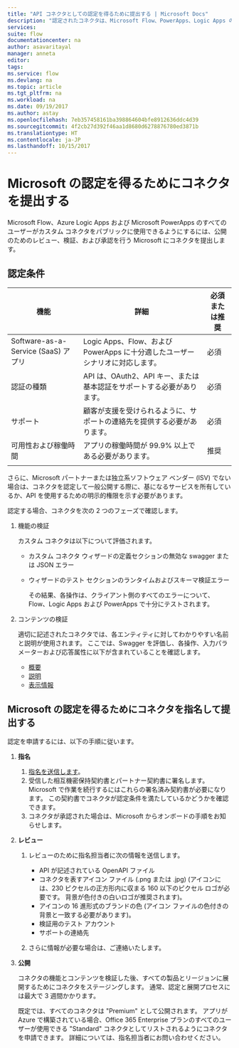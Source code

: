 ```yaml
---
title: "API コネクタとしての認定を得るために提出する | Microsoft Docs"
description: "認定されたコネクタは、Microsoft Flow、PowerApps、Logic Apps のすべてのユーザーが使用できるようになります。"
services: 
suite: flow
documentationcenter: na
author: asavaritayal
manager: anneta
editor: 
tags: 
ms.service: flow
ms.devlang: na
ms.topic: article
ms.tgt_pltfrm: na
ms.workload: na
ms.date: 09/19/2017
ms.author: astay
ms.openlocfilehash: 7eb357458161ba398864604bfe8912636ddc4d39
ms.sourcegitcommit: 4f2cb27d392f46aa1d8680d6278876780ed3871b
ms.translationtype: HT
ms.contentlocale: ja-JP
ms.lasthandoff: 10/15/2017
---
```

# <a name="submit-your-connectors-for-microsoft-certification"></a>Microsoft の認定を得るためにコネクタを提出する
Microsoft Flow、Azure Logic Apps および Microsoft PowerApps のすべてのユーザーがカスタム コネクタをパブリックに使用できるようにするには、公開のためのレビュー、検証、および承認を行う Microsoft にコネクタを提出します。 

## <a name="certification-criteria"></a>認定条件
| 機能 | 詳細 | 必須または推奨 |
| --- | --- | --- |
| Software-as-a-Service (SaaS) アプリ |Logic Apps、Flow、および PowerApps に十分適したユーザー シナリオに対応します。 |必須 |
| 認証の種類 |API は、OAuth2、API キー、または基本認証をサポートする必要があります。 |必須 |
| サポート |顧客が支援を受けられるように、サポートの連絡先を提供する必要があります。 |必須 |
| 可用性および稼働時間 |アプリの稼働時間が 99.9% 以上である必要があります。 |推奨 |
|  | | |

さらに、Microsoft パートナーまたは独立系ソフトウェア ベンダー (ISV) でない場合は、コネクタを認定して一般公開する際に、基になるサービスを所有しているか、API を使用するための明示的権限を示す必要があります。

認定する場合、コネクタを次の 2 つのフェーズで確認します。 

1. 機能の検証
   
    カスタム コネクタは以下について評価されます。
   
   * カスタム コネクタ ウィザードの定義セクションの無効な swagger または JSON エラー
   * ウィザードのテスト セクションのランタイムおよびスキーマ検証エラー
     
     その結果、各操作は、クライアント側のすべてのエラーについて、Flow、Logic Apps および PowerApps で十分にテストされます。
2. コンテンツの検証
   
    適切に記述されたコネクタでは、各エンティティに対してわかりやすい名前と説明が使用されます。 ここでは、Swagger を評価し、各操作、入力パラメーターおよび応答属性に以下が含まれていることを確認します。
   
   * [概要](../logic-apps/custom-connector-openapi-extensions.md#summary)
   * [説明](../logic-apps/custom-connector-openapi-extensions.md#description)
   * [表示情報](../logic-apps/custom-connector-openapi-extensions.md#visibility)

## <a name="nominate-and-submit-your-connector-to-microsoft-for-certification"></a>Microsoft の認定を得るためにコネクタを指名して提出する
認定を申請するには、以下の手順に従います。

1. **指名**
   
   1. [指名を送信します](https://go.microsoft.com/fwlink/?linkid=848754)。
   2. 受信した相互機密保持契約書とパートナー契約書に署名します。 
      Microsoft で作業を続行するにはこれらの署名済み契約書が必要になります。 
      この契約書でコネクタが認定条件を満たしているかどうかを確認できます。 
   3. コネクタが承認された場合は、Microsoft からオンボードの手順をお知らせします。
2. **レビュー**
   
   1. レビューのために指名担当者に次の情報を送信します。
      
      * API が記述されている OpenAPI ファイル
      * コネクタを表すアイコン ファイル (.png または .jpg)  (アイコンには、230 ピクセルの正方形内に収まる 160 以下のピクセル ロゴが必要です。 背景が色付きの白いロゴが推奨されます)。
      * アイコンの 16 進形式のブランドの色 (アイコン ファイルの色付きの背景と一致する必要があります)。
      * 検証用のテスト アカウント
      * サポートの連絡先
   2. さらに情報が必要な場合は、ご連絡いたします。
3. **公開**
   
    コネクタの機能とコンテンツを検証した後、すべての製品とリージョンに展開するためにコネクタをステージングします。 通常、認定と展開プロセスには最大で 3 週間かかります。
   
    既定では、すべてのコネクタは "Premium" として公開されます。 
    アプリが Azure で構築されている場合、Office 365 Enterprise プランのすべてのユーザーが使用できる "Standard" コネクタとしてリストされるようにコネクタを申請できます。 
    詳細については、指名担当者にお問い合わせください。

